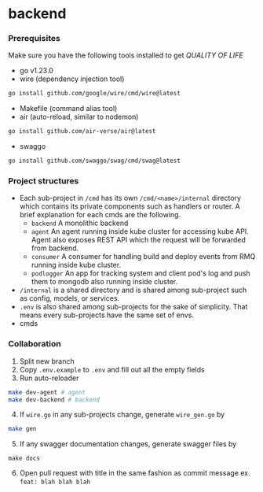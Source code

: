 # backend

### Prerequisites

Make sure you have the following tools installed to get *QUALITY OF LIFE*

- go v1.23.0
- wire (dependency injection tool)
```bash
go install github.com/google/wire/cmd/wire@latest
```
- Makefile (command alias tool)
- air (auto-reload, similar to nodemon)
```bash
go install github.com/air-verse/air@latest
```
- swaggo
```bash
go install github.com/swaggo/swag/cmd/swag@latest
```

### Project structures

- Each sub-project in `/cmd` has its own `/cmd/<name>/internal` directory which contains its private components such as handlers or router. A brief explanation for each cmds are the following.
    - `backend` A monolithic backend
    - `agent` An agent running inside kube cluster for accessing kube API. Agent also exposes REST API which the request will be forwarded from backend.
    - `consumer` A consumer for handling build and deploy events from RMQ running inside kube cluster.
    - `podlogger` An app for tracking system and client pod's log and push them to mongodb also running inside cluster.
- `/internal` is a shared directory and is shared among sub-project such as config, models, or services.
- `.env` is also shared among sub-projects for the sake of simplicity. That means every sub-projects have the same set of envs.
- cmds

### Collaboration

1. Split new branch
2. Copy `.env.example` to `.env` and fill out all the empty fields
3. Run auto-reloader
```bash
make dev-agent # agent
make dev-backend # backend
```
4. If `wire.go` in any sub-projects change, generate `wire_gen.go` by
```bash
make gen
```
5. If any swagger documentation changes, generate swagger files by
```
make docs
```
6. Open pull request with title in the same fashion as commit message ex. `feat: blah blah blah`
